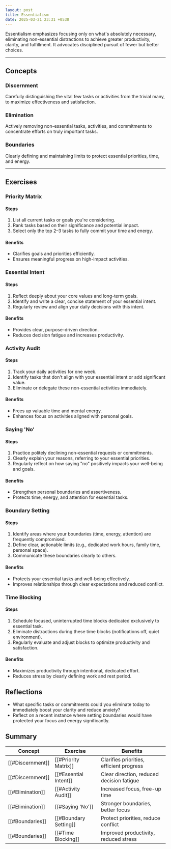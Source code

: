 ```yaml
---
layout: post
title: Essentialism
date: 2025-03-21 23:31 +0530
---
```


Essentialism emphasizes focusing only on what's absolutely necessary, eliminating non-essential distractions to achieve greater productivity, clarity, and fulfillment. It advocates disciplined pursuit of fewer but better choices.

---

## Concepts

### Discernment

Carefully distinguishing the vital few tasks or activities from the trivial many, to maximize effectiveness and satisfaction.

### Elimination

Actively removing non-essential tasks, activities, and commitments to concentrate efforts on truly important tasks.

### Boundaries

Clearly defining and maintaining limits to protect essential priorities, time, and energy.

---

## Exercises

### Priority Matrix

#### Steps

1. List all current tasks or goals you're considering.
2. Rank tasks based on their significance and potential impact.
3. Select only the top 2–3 tasks to fully commit your time and energy.

#### Benefits

- Clarifies goals and priorities efficiently.
- Ensures meaningful progress on high-impact activities.

### Essential Intent

#### Steps

1. Reflect deeply about your core values and long-term goals.
2. Identify and write a clear, concise statement of your essential intent.
3. Regularly review and align your daily decisions with this intent.

#### Benefits

- Provides clear, purpose-driven direction.
- Reduces decision fatigue and increases productivity.

### Activity Audit

#### Steps

1. Track your daily activities for one week.
2. Identify tasks that don't align with your essential intent or add significant value.
3. Eliminate or delegate these non-essential activities immediately.

#### Benefits

- Frees up valuable time and mental energy.
- Enhances focus on activities aligned with personal goals.

### Saying 'No'

#### Steps

1. Practice politely declining non-essential requests or commitments.
2. Clearly explain your reasons, referring to your essential priorities.
3. Regularly reflect on how saying "no" positively impacts your well-being and goals.

#### Benefits

- Strengthen personal boundaries and assertiveness.
- Protects time, energy, and attention for essential tasks.

### Boundary Setting

#### Steps

1. Identify areas where your boundaries (time, energy, attention) are frequently compromised.
2. Define clear, actionable limits (e.g., dedicated work hours, family time, personal space).
3. Communicate these boundaries clearly to others.

#### Benefits

- Protects your essential tasks and well-being effectively.
- Improves relationships through clear expectations and reduced conflict.

### Time Blocking

#### Steps

1. Schedule focused, uninterrupted time blocks dedicated exclusively to essential task.
2. Eliminate distractions during these time blocks (notifications off, quiet environment).
3. Regularly evaluate and adjust blocks to optimize productivity and satisfaction.

#### Benefits

- Maximizes productivity through intentional, dedicated effort.
- Reduces stress by clearly defining work and rest period.

## Reflections

- What specific tasks or commitments could you eliminate today to immediately boost your clarity and reduce anxiety?
- Reflect on a recent instance where setting boundaries would have protected your focus and energy significantly.

## Summary

| Concept          | Exercise              | Benefits                                  |
| ---------------- | --------------------- | ----------------------------------------- |
| [[#Discernment]] | [[#Priority Matrix]]  | Clarifies priorities, efficient progress  |
| [[#Discernment]] | [[#Essential Intent]] | Clear direction, reduced decision fatigue |
| [[#Elimination]] | [[#Activity Audit]]   | Increased focus, free-up time             |
| [[#Elimination]] | [[#Saying 'No']]      | Stronger boundaries, better focus         |
| [[#Boundaries]]  | [[#Boundary Setting]] | Protect priorities, reduce conflict       |
| [[#Boundaries]]  | [[#Time Blocking]]    | Improved productivity, reduced stress     |
